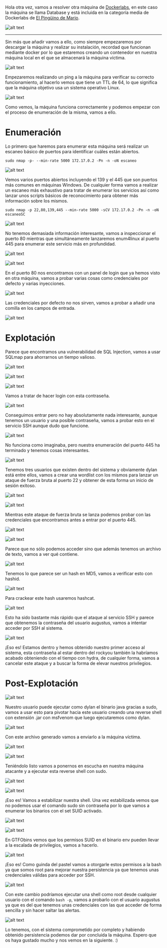 
Hola otra vez, vamos a resolver otra máquina de [Dockerlabs](https://dockerlabs.es/#/), en este caso la máquina se llama Database y está incluida en la categoría media de Dockerlabs de [El Pingüino de Mario](https://www.youtube.com/channel/UCGLfzfKRUsV6BzkrF1kJGsg).

![alt text](images/image-1.png)

---------------------------------------------------------------------------------------------------------------------------------------------------

Sin más que añadir vamos a ello, como siempre empezaremos por descargar la máquina y realizar su instalación, recordad que funcionan mediante docker por lo que estaremos creando un contenedor en nuestra máquina local en el que se almacenará la máquina víctima.

![alt text](images/image-2.png)

Empezaremos realizando un ping a la máquina para verificar su correcto funcionamiento, al hacerlo vemos que tiene un TTL de 64, lo que significa que la máquina objetivo usa un sistema operativo Linux.

![alt text](images/image-3.png)

Como vemos, la máquina funciona correctamente y podemos empezar con el proceso de enumeración de la misma, vamos a ello.

# Enumeración

Lo primero que haremos para enumerar esta máquina será realizar un escaneo básico de puertos para identificar cuáles están abiertos.

```sudo nmap -p- --min-rate 5000 172.17.0.2 -Pn -n -oN escaneo```

![alt text](images/image-4.png)

Vemos varios puertos abiertos incluyendo el 139 y el 445 que son puertos más comunes en máquinas Windows. De cualquier forma vamos a realizar un escaneo más exhaustivo para tratar de enumerar los servicios así como lanzar unos scripts básicos de reconocimiento para obtener más información sobre los mismos.

``sudo nmap -p 22,80,139,445 --min-rate 5000 -sCV 172.17.0.2 -Pn -n -oN escaneoSC``

![alt text](images/image-5.png)

No tenemos demasiada información interesante, vamos a inspeccionar el puerto 80 mientras que simultáneamente lanzaremos enum4linux al puerto 445 para enumerar este servicio más en profundidad.

![alt text](images/image-6.png)

![alt text](images/image-7.png)

En el puerto 80 nos encontramos con un panel de login que ya hemos visto en otra máquina, vamos a probar varias cosas como credenciales por defecto y varias inyecciones.

![alt text](images/image-8.png)

Las credenciales por defecto no nos sirven, vamos a probar a añadir una comilla en los campos de entrada.

![alt text](images/image-9.png)

# Explotación

Parece que encontramos una vulnerabilidad de SQL Injection, vamos a usar SQLmap para ahorrarnos un tiempo valioso.

![alt text](images/image-10.png)

![alt text](images/image-11.png)

![alt text](images/image-12.png)

Vamos a tratar de hacer login con esta contraseña.

![alt text](images/image-13.png)

Conseguimos entrar pero no hay absolutamente nada interesante, aunque tenemos un usuario y una posible contraseña, vamos a probar esto en el servicio SSH aunque dudo que funcione.

![alt text](images/image-14.png)

No funciona como imaginaba, pero nuestra enumeración del puerto 445 ha terminado y tenemos cosas interesantes.

![alt text](images/image-15.png)

Tenemos tres usuarios que existen dentro del sistema y obviamente dylan está entre ellos, vamos a crear una wordlist con los mismos para lanzar un ataque de fuerza bruta al puerto 22 y obtener de esta forma un inicio de sesión exitoso.

![alt text](images/image-16.png)

![alt text](images/image-17.png)

Mientras este ataque de fuerza bruta se lanza podemos probar con las credenciales que encontramos antes a entrar por el puerto 445.

![alt text](images/image-18.png)

![alt text](images/image-19.png)

Parece que no sólo podemos acceder sino que además tenemos un archivo de texto, vamos a ver qué contiene.

![alt text](images/image-20.png)

Tenemos lo que parece ser un hash en MD5, vamos a verificar esto con hashid.

![alt text](images/image-21.png)

Para crackear este hash usaremos hashcat.

![alt text](images/image-22.png)

Esto ha sido bastante más rápido que el ataque al servicio SSH y parece que obtenemos la contraseña del usuario augustus, vamos a intentar acceder por SSH al sistema.

![alt text](images/image-23.png)

¡Eso es! Estamos dentro y hemos obtenido nuestro primer acceso al sistema, esta contraseña al estar dentro del rockyou también la habríamos acabado obteniendo con el tiempo con hydra, de cualquier forma, vamos a cancelar este ataque y a buscar la forma de elevar nuestros privilegios.

# Post-Explotación

![alt text](images/image-24.png)

Nuestro usuario puede ejecutar como dylan el binario java gracias a sudo, vamos a usar esto para pivotar hacia este usuario creando una reverse shell con extensión .jar con msfvenom que luego ejecutaremos como dylan.

![alt text](images/image-25.png)

Con este archivo generado vamos a enviarlo a la máquina víctima.

![alt text](images/image-26.png)

![alt text](images/image-27.png)

Teniéndolo listo vamos a ponernos en escucha en nuestra máquina atacante y a ejecutar esta reverse shell con sudo.

![alt text](images/image-28.png)

![alt text](images/image-29.png)

¡Eso es! Vamos a estabilizar nuestra shell. Una vez estabilizada vemos que no podemos usar el comando sudo sin contraseña por lo que vamos a enumerar los binarios con el set SUID activado.

![alt text](images/image-30.png)

![alt text](images/image-31.png)

En GTFObins vemos que los permisos SUID en el binario env pueden llevar a la escalada de privilegios, vamos a hacerlo.

![alt text](images/image-32.png)

¡Eso es! Como guinda del pastel vamos a otorgarle estos permisos a la bash ya que somos root para mejorar nuestra persistencia ya que tenemos unas credenciales válidas para acceder por SSH.

![alt text](images/image-33.png)

Con este cambio podríamos ejecutar una shell como root desde cualquier usuario con el comando ``bash -p``, vamos a probarlo con el usuario augustus ya que es del que tenemos unas credenciales con las que acceder de forma sencilla y sin hacer saltar las alertas.

![alt text](images/image-34.png)

Lo tenemos, con el sistema comprometido por completo y habiendo obtenido persistencia podemos dar por concluida la máquina. Espero que os haya gustado mucho y nos vemos en la siguiente. :)



